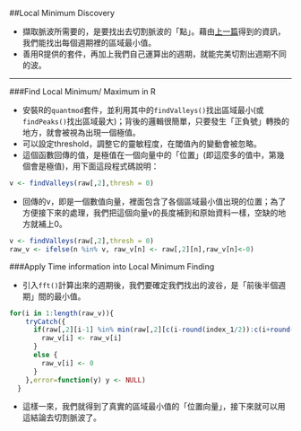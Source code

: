 ##Local Minimum Discovery
 - 擷取脈波所需要的，是要找出去切割脈波的「點」。藉由[上一篇](https://github.com/chenhsishen/Pulse-Wave-Analysis/blob/master/Fast%20Fourier%20Transform.md)得到的資訊，我們能找出每個週期裡的區域最小值。
 - 善用R提供的套件，再加上我們自己運算出的週期，就能完美切割出週期不同的波。

---

###Find Local Minimum/ Maximum in R
 - 安裝R的```quantmod```套件，並利用其中的```findValleys()```找出區域最小(或```findPeaks()```找出區域最大)；背後的邏輯很簡單，只要發生「正負號」轉換的地方，就會被視為出現一個極值。
 - 可以設定threshold，調整它的靈敏程度，在閾值內的變動會被忽略。
 - 這個函數回傳的值，是極值在一個向量中的「位置」(即這麼多的值中，第幾個會是極值)，用下面這段程式碼說明：
```R
v <- findValleys(raw[,2],thresh = 0)
```
 - 回傳的v，即是一個數值向量，裡面包含了各個區域最小值出現的位置；為了方便接下來的處理，我們把這個向量v的長度補到和原始資料一樣，空缺的地方就補上0。
```R
v <- findValleys(raw[,2],thresh = 0)
raw_v <- ifelse(n %in% v, raw_v[n] <- raw[,2][n],raw_v[n]<-0) 
```

###Apply Time information into Local Minimum Finding
 - 引入```fft()```計算出來的週期後，我們要確定我們找出的波谷，是「前後半個週期」間的最小值。
```R
for(i in 1:length(raw_v)){
    tryCatch({
      if(raw[,2][i-1] %in% min(raw[,2][c(i-round(index_1/2)):c(i+round(index_1/2))])){  #是否符合前後半個週期的最小，有個話就保留，沒有就補0
        raw_v[i] <- raw_v[i]
      }
      else {
        raw_v[i] <- 0
      }
    },error=function(y) y <- NULL)
  } 
```
 - 這樣一來，我們就得到了真實的區域最小值的「位置向量」，接下來就可以用這結論去切割脈波了。


